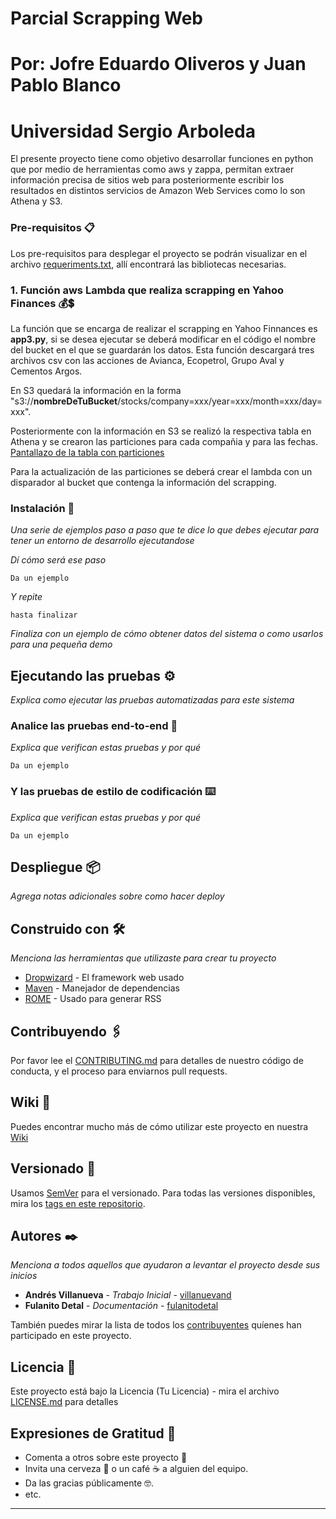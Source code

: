 # Parcial Scrapping Web
# Por: Jofre Eduardo Oliveros y Juan Pablo Blanco
# Universidad Sergio Arboleda

El presente proyecto tiene como objetivo desarrollar funciones en python que por medio de herramientas como aws y zappa, permitan extraer información precisa de sitios web para posteriormente escribir los resultados en distintos servicios de Amazon Web Services como lo son Athena y S3.

### Pre-requisitos 📋

Los pre-requisitos para desplegar el proyecto se podrán visualizar en el archivo [requeriments.txt](https://github.com/juanpa54/Parcial2BigData/blob/d7520e58c6fe7b0f53f9715a47f8baf31f31131a/requirements.txt), allí encontrará las bibliotecas necesarias.

### 1. Función aws Lambda que realiza scrapping en Yahoo Finances 💰💲

La función que se encarga de realizar el scrapping en Yahoo Finnances es **app3.py**, si se desea ejecutar se deberá modificar en el código el nombre del bucket en el que se guardarán los datos. Esta función descargará tres archivos csv con las acciones de Avianca, Ecopetrol, Grupo Aval y Cementos Argos.

En S3 quedará la información en la forma "s3://**nombreDeTuBucket**/stocks/company=xxx/year=xxx/month=xxx/day=xxx".

Posteriormente con la información en S3 se realizó la respectiva tabla en Athena y se crearon las particiones para cada compañia y para las fechas.
[Pantallazo de la tabla con particiones](https://github.com/juanpa54/Parcial2BigData/blob/7521044c1a6e2b584d452ba03b14ac8ee88c204c/tabla1.png)

Para la actualización de las particiones se deberá crear el lambda con un disparador al bucket que contenga la información del scrapping.

### Instalación 🔧

_Una serie de ejemplos paso a paso que te dice lo que debes ejecutar para tener un entorno de desarrollo ejecutandose_

_Dí cómo será ese paso_

```
Da un ejemplo
```

_Y repite_

```
hasta finalizar
```

_Finaliza con un ejemplo de cómo obtener datos del sistema o como usarlos para una pequeña demo_

## Ejecutando las pruebas ⚙️

_Explica como ejecutar las pruebas automatizadas para este sistema_

### Analice las pruebas end-to-end 🔩

_Explica que verifican estas pruebas y por qué_

```
Da un ejemplo
```

### Y las pruebas de estilo de codificación ⌨️

_Explica que verifican estas pruebas y por qué_

```
Da un ejemplo
```

## Despliegue 📦

_Agrega notas adicionales sobre como hacer deploy_

## Construido con 🛠️

_Menciona las herramientas que utilizaste para crear tu proyecto_

* [Dropwizard](http://www.dropwizard.io/1.0.2/docs/) - El framework web usado
* [Maven](https://maven.apache.org/) - Manejador de dependencias
* [ROME](https://rometools.github.io/rome/) - Usado para generar RSS

## Contribuyendo 🖇️

Por favor lee el [CONTRIBUTING.md](https://gist.github.com/villanuevand/xxxxxx) para detalles de nuestro código de conducta, y el proceso para enviarnos pull requests.

## Wiki 📖

Puedes encontrar mucho más de cómo utilizar este proyecto en nuestra [Wiki](https://github.com/tu/proyecto/wiki)

## Versionado 📌

Usamos [SemVer](http://semver.org/) para el versionado. Para todas las versiones disponibles, mira los [tags en este repositorio](https://github.com/tu/proyecto/tags).

## Autores ✒️

_Menciona a todos aquellos que ayudaron a levantar el proyecto desde sus inicios_

* **Andrés Villanueva** - *Trabajo Inicial* - [villanuevand](https://github.com/villanuevand)
* **Fulanito Detal** - *Documentación* - [fulanitodetal](#fulanito-de-tal)

También puedes mirar la lista de todos los [contribuyentes](https://github.com/your/project/contributors) quíenes han participado en este proyecto. 

## Licencia 📄

Este proyecto está bajo la Licencia (Tu Licencia) - mira el archivo [LICENSE.md](LICENSE.md) para detalles

## Expresiones de Gratitud 🎁

* Comenta a otros sobre este proyecto 📢
* Invita una cerveza 🍺 o un café ☕ a alguien del equipo. 
* Da las gracias públicamente 🤓.
* etc.



---
